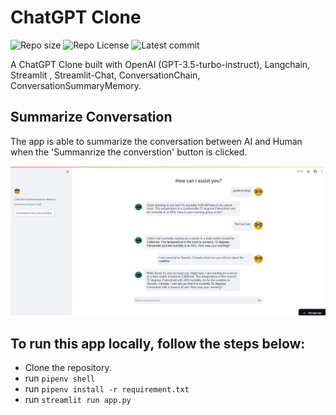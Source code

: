# ChatGPT Clone

![Repo size](https://img.shields.io/github/repo-size/Mar-Issah/chatgpt_clone)
![Repo License](https://img.shields.io/github/license/Mar-Issah/chatgpt_clone.svg)
![Latest commit](https://img.shields.io/github/last-commit/Mar-Issah/chatgpt_clone/master?style=round-square)

A ChatGPT Clone built with OpenAI (GPT-3.5-turbo-instruct), Langchain, Streamlit , Streamlit-Chat, ConversationChain, ConversationSummaryMemory.

## Summarize Conversation
The app is able to summarize the conversation between AI and Human when the 'Summanrize the converstion' button is clicked.

![App](app.png)

## To run this app locally, follow the steps below:

- Clone the repository.
- run `pipenv shell`
- run `pipenv install -r requirement.txt`
- run `streamlit run app.py`
